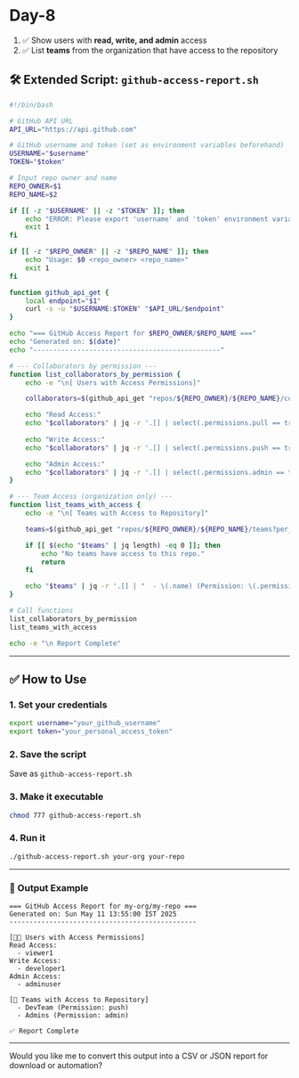 # Day-8

1. ✅ Show users with **read, write, and admin** access
2. ✅ List **teams** from the organization that have access to the repository


## 🛠️ **Extended Script: `github-access-report.sh`**

```bash
#!/bin/bash

# GitHub API URL
API_URL="https://api.github.com"

# GitHub username and token (set as environment variables beforehand)
USERNAME="$username"
TOKEN="$token"

# Input repo owner and name
REPO_OWNER=$1
REPO_NAME=$2

if [[ -z "$USERNAME" || -z "$TOKEN" ]]; then
    echo "ERROR: Please export 'username' and 'token' environment variables."
    exit 1
fi

if [[ -z "$REPO_OWNER" || -z "$REPO_NAME" ]]; then
    echo "Usage: $0 <repo_owner> <repo_name>"
    exit 1
fi

function github_api_get {
    local endpoint="$1"
    curl -s -u "$USERNAME:$TOKEN" "$API_URL/$endpoint"
}

echo "=== GitHub Access Report for $REPO_OWNER/$REPO_NAME ==="
echo "Generated on: $(date)"
echo "-----------------------------------------------"

# --- Collaborators by permission ---
function list_collaborators_by_permission {
    echo -e "\n[ Users with Access Permissions]"

    collaborators=$(github_api_get "repos/${REPO_OWNER}/${REPO_NAME}/collaborators?per_page=100")

    echo "Read Access:"
    echo "$collaborators" | jq -r '.[] | select(.permissions.pull == true and .permissions.push == false and .permissions.admin == false) | "  - \(.login)"'
    
    echo "Write Access:"
    echo "$collaborators" | jq -r '.[] | select(.permissions.push == true and .permissions.admin == false) | "  - \(.login)"'

    echo "Admin Access:"
    echo "$collaborators" | jq -r '.[] | select(.permissions.admin == true) | "  - \(.login)"'
}

# --- Team Access (organization only) ---
function list_teams_with_access {
    echo -e "\n[ Teams with Access to Repository]"

    teams=$(github_api_get "repos/${REPO_OWNER}/${REPO_NAME}/teams?per_page=100")

    if [[ $(echo "$teams" | jq length) -eq 0 ]]; then
        echo "No teams have access to this repo."
        return
    fi

    echo "$teams" | jq -r '.[] | "  - \(.name) (Permission: \(.permission))"'
}

# Call functions
list_collaborators_by_permission
list_teams_with_access

echo -e "\n Report Complete"
```

---

## ✅ How to Use

### 1. Set your credentials

```bash
export username="your_github_username"
export token="your_personal_access_token"
```

### 2. Save the script

Save as `github-access-report.sh`

### 3. Make it executable

```bash
chmod 777 github-access-report.sh
```

### 4. Run it

```bash
./github-access-report.sh your-org your-repo
```

---

### 📌 Output Example

```
=== GitHub Access Report for my-org/my-repo ===
Generated on: Sun May 11 13:55:00 IST 2025
-----------------------------------------------

[🧑‍💻 Users with Access Permissions]
Read Access:
  - viewer1
Write Access:
  - developer1
Admin Access:
  - adminuser

[👥 Teams with Access to Repository]
  - DevTeam (Permission: push)
  - Admins (Permission: admin)

✅ Report Complete
```

---

Would you like me to convert this output into a CSV or JSON report for download or automation?
